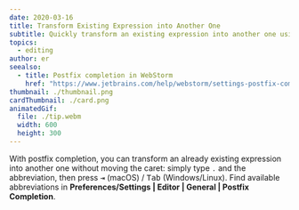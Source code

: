 ```yaml
---
date: 2020-03-16
title: Transform Existing Expression into Another One
subtitle: Quickly transform an existing expression into another one using Tab.
topics:
  - editing
author: er
seealso:
  - title: Postfix completion in WebStorm
    href: "https://www.jetbrains.com/help/webstorm/settings-postfix-completion.html"
thumbnail: ./thumbnail.png
cardThumbnail: ./card.png
animatedGif:
  file: ./tip.webm
  width: 600
  height: 300
---
```


With postfix completion, you can transform an already existing expression into another one without moving the caret: simply type `.` and the abbreviation, then press <kbd>⇥</kbd> (macOS) / <kbd>Tab</kbd> (Windows/Linux). Find available abbreviations in **Preferences/Settings | Editor | General | Postfix Completion**.
